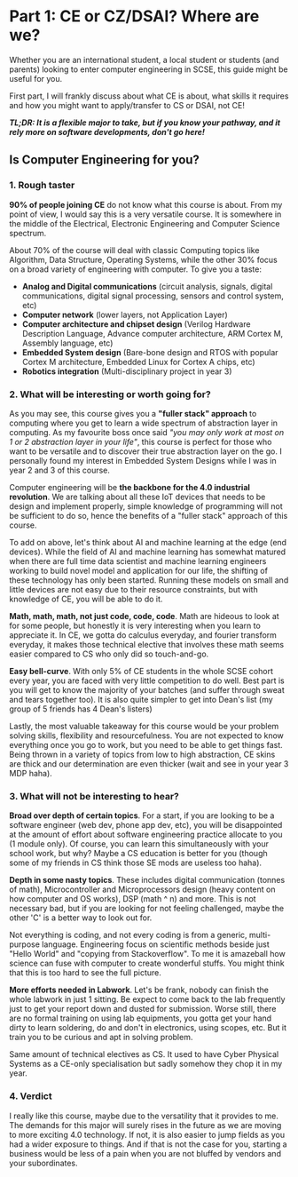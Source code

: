 # Part 1: CE or CZ/DSAI? Where are we?
Whether you are an international student, a local student or students (and parents) looking to enter computer engineering in SCSE, this guide might be useful for you.

First part, I will frankly discuss about what CE is about, what skills it requires and how you might want to apply/transfer to CS or DSAI, not CE!

__*TL;DR: It is a flexible major to take, but if you know your pathway, and it rely more on software developments, don't go here!*__

## Is Computer Engineering for you?
### 1. Rough taster
__90% of people joining CE__ do not know what this course is about. From my point of view, I would say this is a very versatile course. It is somewhere in the middle of the Electrical, Electronic Engineering and Computer Science spectrum. 

About 70% of the course will deal with classic Computing topics like Algorithm, Data Structure, Operating Systems, while the other 30% focus on a broad variety of engineering with computer. To give you a taste:
- __Analog and Digital communications__ (circuit analysis, signals, digital communications, digital signal processing, sensors and control system, etc)
- __Computer network__ (lower layers, not Application Layer)
- __Computer architecture and chipset design__ (Verilog Hardware Description Language, Advance computer architecture, ARM Cortex M, Assembly language, etc)
- __Embedded System design__ (Bare-bone design and RTOS with popular Cortex M architecture, Embedded Linux for Cortex A chips, etc)
- __Robotics integration__ (Multi-disciplinary project in year 3)

### 2. What will be interesting or worth going for?
As you may see, this course gives you a __"fuller stack" approach__ to computing where you get to learn a wide spectrum of abstraction layer in computing. As my favourite boss once said *"you may only work at most on 1 or 2 abstraction layer in your life"*, this course is perfect for those who want to be versatile and to discover their true abstraction layer on the go. I personally found my interest in Embedded System Designs while I was in year 2 and 3 of this course.

Computer engineering will be __the backbone for the 4.0 industrial revolution__. We are talking about all these IoT devices that needs to be design and implement properly, simple knowledge of programming will not be sufficient to do so, hence the benefits of a "fuller stack" approach of this course.

To add on above, let's think about AI and machine learning at the edge (end devices). While the field of AI and machine learning has somewhat matured when there are full time data scientist and machine learning engineers working to build novel model and application for our life, the shifting of these technology has only been started. Running these models on small and little devices are not easy due to their resource constraints, but with knowledge of CE, you will be able to do it.

__Math, math, math, not just code, code, code__. Math are hideous to look at for some people, but honestly it is very interesting when you learn to appreciate it. In CE, we gotta do calculus everyday, and fourier transform everyday, it makes those technical elective that involves these math seems easier compared to CS who only did so touch-and-go.

__Easy bell-curve__. With only 5% of CE students in the whole SCSE cohort every year, you are faced with very little competition to do well. Best part is you will get to know the majority of your batches (and suffer through sweat and tears together too). It is also quite simpler to get into Dean's list (my group of 5 friends has 4 Dean's listers)

Lastly, the most valuable takeaway for this course would be your problem solving skills, flexibility and resourcefulness. You are not expected to know everything once you go to work, but you need to be able to get things fast. Being thrown in a variety of topics from low to high abstraction, CE skins are thick and our determination are even thicker (wait and see in your year 3 MDP haha).

### 3. What will not be interesting to hear?
__Broad over depth of certain topics__. For a start, if you are looking to be a software engineer (web dev, phone app dev, etc), you will be disappointed at the amount of effort about software engineering practice allocate to you (1 module only). Of course, you can learn this simultaneously with your school work, but why? Maybe a CS education is better for you (though some of my friends in CS think those SE mods are useless too haha).

__Depth in some nasty topics__. These includes digital communication (tonnes of math), Microcontroller and Microprocessors design (heavy content on how computer and OS works), DSP (math ^ n) and more. This is not necessary bad, but if you are looking for not feeling challenged, maybe the other 'C' is a better way to look out for.

Not everything is coding, and not every coding is from a generic, multi-purpose language. Engineering focus on scientific methods beside just "Hello World" and "copying from Stackoverflow". To me it is amazeball how science can fuse with computer to create wonderful stuffs. You might think that this is too hard to see the full picture.

__More efforts needed in Labwork__. Let's be frank, nobody can finish the whole labwork in just 1 sitting. Be expect to come back to the lab frequently just to get your report down and dusted for submission. Worse still, there are no formal training on using lab equipments, you gotta get your hand dirty to learn soldering, do and don't in electronics, using scopes, etc. But it train you to be curious and apt in solving problem.

Same amount of technical electives as CS. It used to have Cyber Physical Systems as a CE-only specialisation but sadly somehow they chop it in my year.

### 4. Verdict
I really like this course, maybe due to the versatility that it provides to me. The demands for this major will surely rises in the future as we are moving to more exciting 4.0 technology. If not, it is also easier to jump fields as you had a wider exposure to things. And if that is not the case for you, starting a business would be less of a pain when you are not bluffed by vendors and your subordinates.



